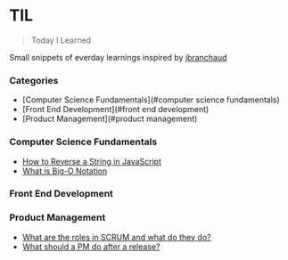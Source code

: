 # TIL 

> Today I Learned 

Small snippets of everday learnings inspired by <a href="https://github.com/jbranchaud/til">jbranchaud</a>

### Categories 

* [Computer Science Fundamentals](#computer science fundamentals)
* [Front End Development](#front end development)
* [Product Management](#product management)

### Computer Science Fundamentals

- [How to Reverse a String in JavaScript](computer-science-fundamentals/how-to-reverse-a-string.md)
- [What is Big-O Notation](computer-science-fundamentals/what-is-big-o-notation.md)

### Front End Development 


### Product Management 

- [What are the roles in SCRUM and what do they do?](product-management/what-are-scrum-roles.md)
- [What should a PM do after a release?](product-management/what-to-do-after-release.md)
